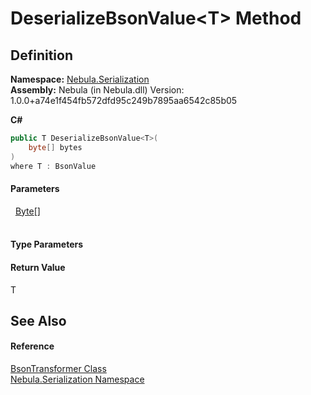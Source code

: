 # DeserializeBsonValue&lt;T&gt; Method




## Definition
**Namespace:** <a href="N_Nebula_Serialization">Nebula.Serialization</a>  
**Assembly:** Nebula (in Nebula.dll) Version: 1.0.0+a74e1f454fb572dfd95c249b7895aa6542c85b05

**C#**
``` C#
public T DeserializeBsonValue<T>(
	byte[] bytes
)
where T : BsonValue

```



#### Parameters
<dl><dt>  <a href="https://learn.microsoft.com/dotnet/api/system.byte" target="_blank" rel="noopener noreferrer">Byte</a>[]</dt><dd> </dd></dl>

#### Type Parameters
<dl><dt /><dd /></dl>

#### Return Value
T

## See Also


#### Reference
<a href="T_Nebula_Serialization_BsonTransformer">BsonTransformer Class</a>  
<a href="N_Nebula_Serialization">Nebula.Serialization Namespace</a>  
